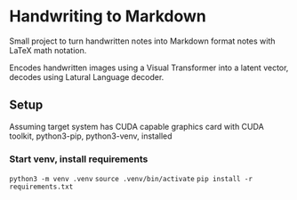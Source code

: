 # Handwriting to Markdown 
Small project to turn handwritten notes into Markdown format notes with LaTeX math notation.

Encodes handwritten images using a Visual Transformer into a latent vector, decodes using Latural Language decoder.

## Setup
Assuming target system has CUDA capable graphics card with CUDA toolkit, python3-pip, python3-venv, installed 

### Start venv, install requirements
```python3 -m venv .venv```
```source .venv/bin/activate```
```pip install -r requirements.txt```


